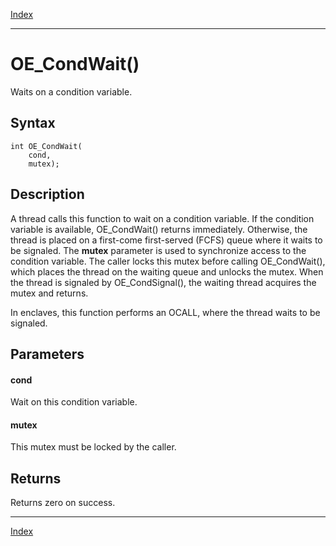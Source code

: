 [Index](index.md)

---
# OE_CondWait()

Waits on a condition variable.

## Syntax

    int OE_CondWait(
        cond,
        mutex);
## Description 

A thread calls this function to wait on a condition variable. If the condition variable is available, OE_CondWait() returns immediately. Otherwise, the thread is placed on a first-come first-served (FCFS) queue where it waits to be signaled. The **mutex** parameter is used to synchronize access to the condition variable. The caller locks this mutex before calling OE_CondWait(), which places the thread on the waiting queue and unlocks the mutex. When the thread is signaled by OE_CondSignal(), the waiting thread acquires the mutex and returns.

In enclaves, this function performs an OCALL, where the thread waits to be signaled.



## Parameters

#### cond

Wait on this condition variable.

#### mutex

This mutex must be locked by the caller.

## Returns

Returns zero on success.

---
[Index](index.md)

